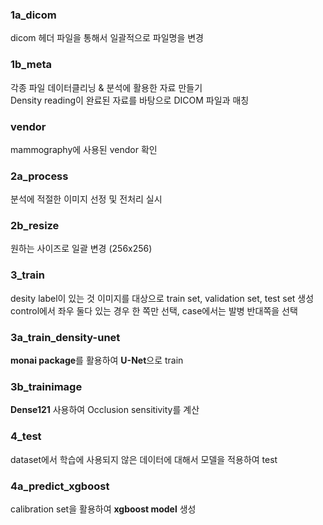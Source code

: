 ### 1a_dicom 
  dicom 헤더 파일을 통해서 일괄적으로 파일명을 변경
  
### 1b_meta
  각종 파일 데이터클리닝 & 분석에 활용한 자료 만들기  
  Density reading이 완료된 자료를 바탕으로 DICOM 파일과 매칭
  
### vendor
  mammography에 사용된 vendor 확인
  
### 2a_process 
  분석에 적절한 이미지 선정 및 전처리 실시
  
### 2b_resize 
원하는 사이즈로 일괄 변경 (256x256)

### 3_train  
  desity label이 있는 것 이미지를 대상으로 train set, validation set, test set 생성   
  control에서 좌우 둘다 있는 경우 한 쪽만 선택, case에서는 발병 반대쪽을 선택
  
### 3a_train_density-unet 
  **monai package**를 활용하여 **U-Net**으로 train
  
### 3b_trainimage 
  **Dense121** 사용하여 Occlusion sensitivity를 계산
  
### 4_test 
  dataset에서 학습에 사용되지 않은 데이터에 대해서 모델을 적용하여 test
  
### 4a_predict_xgboost 
  calibration set을 활용하여 **xgboost model** 생성
